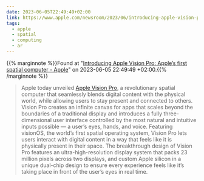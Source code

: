 ```yaml
---
date: 2023-06-05T22:49:49+02:00
link: https://www.apple.com/newsroom/2023/06/introducing-apple-vision-pro/
tags:
  - apple
  - spatial
  - computing
  - ar
---
```

{{% marginnote %}}Found at "[Introducing Apple Vision Pro: Apple’s first spatial computer - Apple](https://web.archive.org/web/20230605224949/https://www.apple.com/newsroom/2023/06/introducing-apple-vision-pro/)" on 2023-06-05 22:49:49 +02:00.{{% /marginnote %}}

> Apple today unveiled [Apple Vision Pro](https://www.apple.com/apple-vision-pro/), a revolutionary spatial computer that seamlessly blends digital content with the physical world, while allowing users to stay present and connected to others. Vision Pro creates an infinite canvas for apps that scales beyond the boundaries of a traditional display and introduces a fully three-dimensional user interface controlled by the most natural and intuitive inputs possible — a user’s eyes, hands, and voice. Featuring visionOS, the world’s first spatial operating system, Vision Pro lets users interact with digital content in a way that feels like it is physically present in their space. The breakthrough design of Vision Pro features an ultra-high-resolution display system that packs 23 million pixels across two displays, and custom Apple silicon in a unique dual-chip design to ensure every experience feels like it’s taking place in front of the user’s eyes in real time.